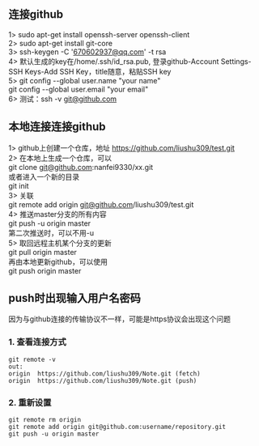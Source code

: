 ## 连接github
  1> sudo apt-get install openssh-server openssh-client  
  2> sudo apt-get install git-core  
  3> ssh-keygen -C '670602937@qq.com' -t rsa  
  4> 默认生成的key在/home/.ssh/id_rsa.pub, 登录github-Account Settings-SSH Keys-Add SSH Key，title随意，粘贴SSH key  
  5> git config --global user.name "your name"  
     git config --global user.email "your email"  
  6> 测试：ssh -v git@github.com  
  
## 本地连接连接github
  1> github上创建一个仓库，地址 https://github.com/liushu309/test.git  
  2> 在本地上生成一个仓库，可以  
    git clone git@github.com:nanfei9330/xx.git  
  或者进入一个新的目录  
    git init  
  3> 关联  
    git remote add origin git@github.com/liushu309/test.git  
  4> 推送master分支的所有内容  
    git push -u origin master  
  第二次推送时，可以不用-u  
  5> 取回远程主机某个分支的更新  
    git pull origin master  
  再由本地更新github，可以使用  
    git push origin master  
    
## push时出现输入用户名密码
  因为与github连接的传输协议不一样，可能是https协议会出现这个问题
  ### 1. 查看连接方式
    git remote -v
    out:
    origin	https://github.com/liushu309/Note.git (fetch)
    origin	https://github.com/liushu309/Note.git (push)
  ### 2. 重新设置
    git remote rm origin
    git remote add origin git@github.com:username/repository.git
    git push -u origin master
